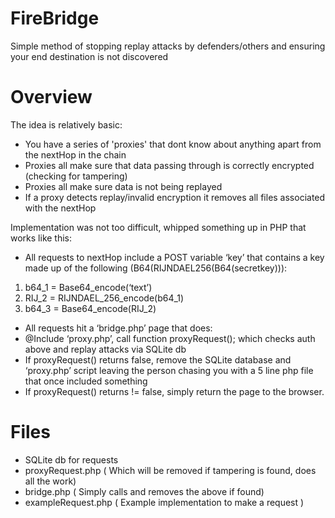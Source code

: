 # FireBridge
Simple method of stopping replay attacks by defenders/others and ensuring your end destination is not discovered
# Overview 
The idea is relatively basic:

* You have a series of 'proxies' that dont know about anything apart from the nextHop in the chain
* Proxies all make sure that data passing through is correctly encrypted (checking for tampering)
* Proxies all make sure data is not being replayed
* If a proxy detects replay/invalid encryption it removes all files associated with the nextHop 

Implementation was not too difficult, whipped something up in PHP that works like this:

* All requests to nextHop include a POST variable ‘key’ that contains a key made up of the following (B64(RIJNDAEL256(B64(secretkey))):

1. b64_1 = Base64_encode(‘text’)
2. RIJ_2 = RIJNDAEL_256_encode(b64_1)
3. b64_3 = Base64_encode(RIJ_2)

* All requests hit a ‘bridge.php’ page that does:
* @Include ‘proxy.php’, call function proxyRequest(); which checks auth above and replay attacks via SQLite db
* If proxyRequest() returns false, remove the SQLite database and ‘proxy.php’ script leaving the person chasing you with a 5 line php file that once included something
* If proxyRequest() returns != false, simply return the page to the browser.

# Files
- SQLite db for requests
- proxyRequest.php ( Which will be removed if tampering is found, does all the work)
- bridge.php ( Simply calls and removes the above if found)
- exampleRequest.php ( Example implementation to make a request ) 

